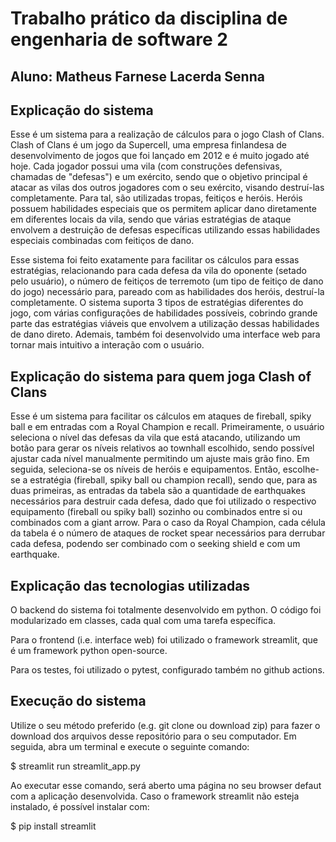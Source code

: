 # Trabalho prático da disciplina de engenharia de software 2
## Aluno: Matheus Farnese Lacerda Senna
## Explicação do sistema
Esse é um sistema para a realização de cálculos para o jogo Clash of Clans. Clash of Clans é um jogo
da Supercell, uma empresa finlandesa de desenvolvimento de jogos que foi lançado em 2012 e é muito jogado
até hoje. Cada jogador possui uma vila (com construções defensivas, chamadas de "defesas") e um exército, sendo que o
objetivo principal é atacar as vilas dos outros jogadores com o seu exército, visando destruí-las completamente. Para tal,
são utilizadas tropas, feitiços e heróis. Heróis possuem habilidades especiais que os permitem aplicar dano diretamente em
diferentes locais da vila, sendo que várias estratégias de ataque envolvem a destruição de defesas específicas utilizando
essas habilidades especiais combinadas com feitiços de dano.

Esse sistema foi feito exatamente para facilitar os cálculos para essas estratégias, relacionando para cada defesa
da vila do oponente (setado pelo usuário), o número de feitiços de terremoto (um tipo de feitiço de dano do jogo) necessário para, pareado com
as habilidades dos heróis, destruí-la completamente. O sistema suporta 3 tipos de estratégias diferentes do jogo, com várias configurações de
habilidades possíveis, cobrindo grande parte das estratégias viáveis que envolvem a utilização dessas habilidades de dano direto. Ademais,
também foi desenvolvido uma interface web para tornar mais intuitivo a interação com o usuário.

## Explicação do sistema para quem joga Clash of Clans
Esse é um sistema para facilitar os cálculos em ataques de fireball, spiky ball e em entradas com a Royal Champion e recall. Primeiramente, o
usuário seleciona o nível das defesas da vila que está atacando, utilizando um botão para gerar os níveis relativos ao townhall escolhido, sendo
possível ajustar cada nível manualmente permitindo um ajuste mais grão fino. Em seguida, seleciona-se os níveis de heróis e equipamentos. Então,
escolhe-se a estratégia (fireball, spiky ball ou champion recall), sendo que, para as duas primeiras, as entradas da tabela são a quantidade de
earthquakes necessários para destruir cada defesa, dado que foi utilizado o respectivo equipamento (fireball ou spiky ball) sozinho ou combinados
entre si ou combinados com a giant arrow. Para o caso da Royal Champion, cada célula da tabela é o número de ataques de rocket spear necessários
para derrubar cada defesa, podendo ser combinado com o seeking shield e com um earthquake.

## Explicação das tecnologias utilizadas
O backend do sistema foi totalmente desenvolvido em python. O código foi modularizado em classes, cada qual com uma tarefa específica.

Para o frontend (i.e. interface web) foi utilizado o framework streamlit, que é um framework python open-source.

Para os testes, foi utilizado o pytest, configurado também no github actions.

## Execução do sistema
Utilize o seu método preferido (e.g. git clone ou download zip) para fazer o download dos arquivos desse repositório para o seu computador.
Em seguida, abra um terminal e execute o seguinte comando:

$ streamlit run streamlit_app.py

Ao executar esse comando, será aberto uma página no seu browser defaut com a aplicação desenvolvida.
Caso o framework streamlit não esteja instalado, é possível instalar com:

$ pip install streamlit
